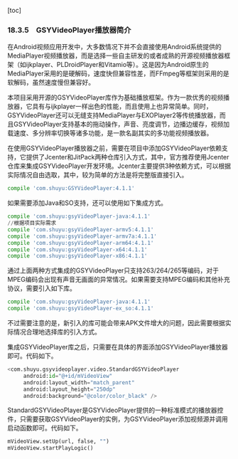 [toc]

### 18.3.5　GSYVideoPlayer播放器简介

在Android视频应用开发中，大多数情况下并不会直接使用Android系统提供的MediaPlayer视频播放器，而是选择一些自主研发的或者成熟的开源视频播放器框架（如ijkplayer、PLDroidPlayer和Vitamio等）。这是因为Android原生的MediaPlayer采用的是硬解码，速度快但兼容性差，而FFmpeg等框架则采用的是软解码，虽然速度慢但兼容好。

本项目采用开源的GSYVideoPlayer库作为基础播放框架。作为一款优秀的视频播放器，它具有与ijkplayer一样出色的性能，而且使用上也异常简单。同时，GSYVideoPlayer还可以无缝支持MediaPlayer与EXOPlayer2等传统播放器，而且GSYVideoPlayer支持基本的拖动操作，声音、亮度调节，边播边缓存，视频加载速度、多分辨率切换等诸多功能，是一款名副其实的多功能视频播放器。

在使用GSYVideoPlayer播放器之前，需要在项目中添加GSYVideoPlayer依赖支持，它提供了Jcenter和JitPack两种仓库引入方式，其中，官方推荐使用Jcenter仓库来集成GSYVideoPlayer开发环境。Jcenter主要提供3种依赖方式，可以根据实际情况自由选取，其中，较为简单的方法是将完整版直接引入。

```python
compile 'com.shuyu:GSYVideoPlayer:4.1.1'
```

如果需要添加Java和SO支持，还可以使用如下集成方式。

```python
compile 'com.shuyu:gsyVideoPlayer-java:4.1.1'
//根据项目实际需求
compile 'com.shuyu:gsyVideoPlayer-armv5:4.1.1'
compile 'com.shuyu:gsyVideoPlayer-armv7a:4.1.1'
compile 'com.shuyu:gsyVideoPlayer-arm64:4.1.1'
compile 'com.shuyu:gsyVideoPlayer-x64:4.1.1'
compile 'com.shuyu:gsyVideoPlayer-x86:4.1.1'
```

通过上面两种方式集成的GSYVideoPlayer只支持263/264/265等编码，对于MPEG编码会出现有声音无画面的异常情况。如果需要支持MPEG编码和其他补充协议，需要引入如下库。

```python
compile 'com.shuyu:gsyVideoPlayer-java:4.1.1'
compile 'com.shuyu:gsyVideoPlayer-ex_so:4.1.1'
```

不过需要注意的是，新引入的库可能会带来APK文件增大的问题，因此需要根据实际情况合理地选择库的引入方式。

集成GSYVideoPlayer库之后，只需要在具体的界面添加GSYVideoPlayer播放器即可。代码如下。

```python
<com.shuyu.gsyvideoplayer.video.StandardGSYVideoPlayer
     android:id="@+id/mVideoView"
     android:layout_width="match_parent"
     android:layout_height="250dp"
     android:background="@color/color_black" />
```

StandardGSYVideoPlayer是GSYVideoPlayer提供的一种标准模式的播放器控件，只需要获取GSYVideoPlayer的实例，为GSYVideoPlayer添加视频源并调用启动函数即可。代码如下。

```python
mVideoView.setUp(url, false, "")
mVideoView.startPlayLogic()
```

